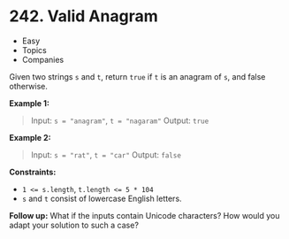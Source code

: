 # 242. Valid Anagram

- Easy
- Topics
- Companies

Given two strings `s` and `t`, return `true` if `t` is an anagram of `s`, and false otherwise.

**Example 1:**

> Input: `s = "anagram"`, `t = "nagaram"`
> Output: `true`

**Example 2:**

> Input: `s = "rat"`, `t = "car"`
> Output: `false`

**Constraints:**

- `1 <= s.length`, `t.length <= 5 * 104`
- `s` and `t` consist of lowercase English letters.

**Follow up:** What if the inputs contain Unicode characters? How would you adapt your solution to such a case?
